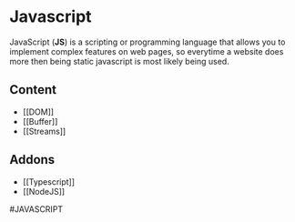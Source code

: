 # Javascript
JavaScript (**JS**) is a scripting or programming language that allows you to implement complex features on web pages, so everytime a website does more then being static javascript is most likely being used.

## Content
- [[DOM]]
- [[Buffer]]
- [[Streams]]

## Addons
- [[Typescript]]
- [[NodeJS]]


#JAVASCRIPT  